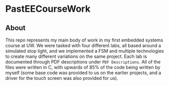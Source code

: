 # PastEECourseWork

## About

This repo represents my main body of work in my first embedded systems course at UW. We were tasked with four different labs, all based around a simulated stop light, and we implemented a FSM and multiple technologies to create many different variations on the same project. Each lab is documented through PDF descriptions under `PDF Descriptions`. All of the files were written in C, with upwards of 85% of the code being written by myself (some base code was provided to us on the earlier projects, and a driver for the touch screen was also provided for us).
